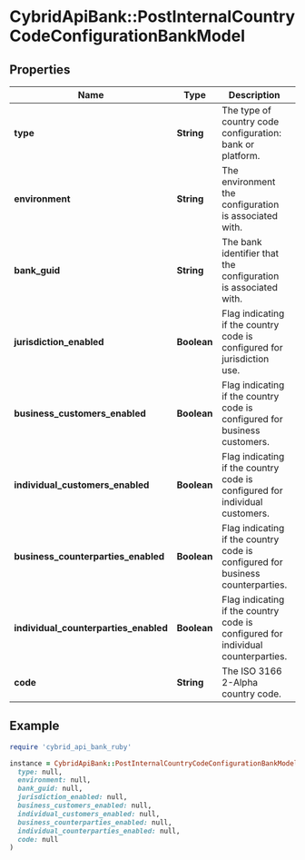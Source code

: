 # CybridApiBank::PostInternalCountryCodeConfigurationBankModel

## Properties

| Name | Type | Description | Notes |
| ---- | ---- | ----------- | ----- |
| **type** | **String** | The type of country code configuration: bank or platform. |  |
| **environment** | **String** | The environment the configuration is associated with. | [optional] |
| **bank_guid** | **String** | The bank identifier that the configuration is associated with. | [optional] |
| **jurisdiction_enabled** | **Boolean** | Flag indicating if the country code is configured for jurisdiction use. |  |
| **business_customers_enabled** | **Boolean** | Flag indicating if the country code is configured for business customers. |  |
| **individual_customers_enabled** | **Boolean** | Flag indicating if the country code is configured for individual customers. |  |
| **business_counterparties_enabled** | **Boolean** | Flag indicating if the country code is configured for business counterparties. |  |
| **individual_counterparties_enabled** | **Boolean** | Flag indicating if the country code is configured for individual counterparties. |  |
| **code** | **String** | The ISO 3166 2-Alpha country code. |  |

## Example

```ruby
require 'cybrid_api_bank_ruby'

instance = CybridApiBank::PostInternalCountryCodeConfigurationBankModel.new(
  type: null,
  environment: null,
  bank_guid: null,
  jurisdiction_enabled: null,
  business_customers_enabled: null,
  individual_customers_enabled: null,
  business_counterparties_enabled: null,
  individual_counterparties_enabled: null,
  code: null
)
```

